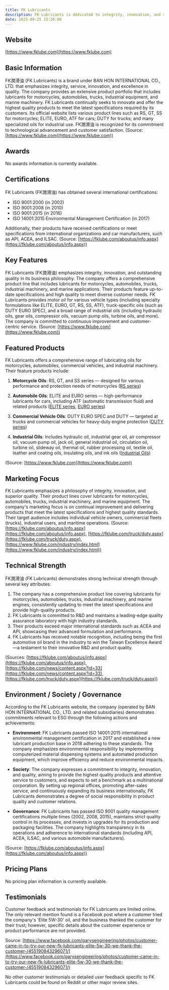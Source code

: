```yaml
---
title: FK Lubricants
description: FK Lubricants is dedicated to integrity, innovation, and superior quality, offering a wide range of lubricants for motorcycles, cars, trucks, industrial, and marine machinery.
date: 2025-09-25 15:26:00
---
```


## Website

[https://www.fklube.com](https://www.fklube.com)

## Basic Information

FK潤滑油 (FK Lubricants) is a brand under BAN HON INTERNATIONAL CO., LTD. that emphasizes integrity, service, innovation, and excellence in quality. The company provides an extensive product portfolio that includes lubricants for motorcycles, automobiles, trucks, industrial equipment, and marine machinery. FK Lubricants continually seeks to innovate and offer the highest quality products to meet the latest specifications required by its customers. Its official website lists various product lines such as RS, GT, SS for motorcycles; ELITE, EURO, ATF for cars; DUTY for trucks; and many specialized oils for industrial use. FK潤滑油 is recognized for its commitment to technological advancement and customer satisfaction.
(Source: [https://www.fklube.com](https://www.fklube.com))

## Awards

No awards information is currently available.

## Certifications

FK Lubricants (FK潤滑油) has obtained several international certifications:
- ISO 9001:2000 (in 2002)
- ISO 9001:2008 (in 2010)
- ISO 9001:2015 (in 2016)
- ISO 14001:2015 Environmental Management Certification (in 2017)

Additionally, their products have received certifications or meet specifications from international organizations and car manufacturers, such as API, ACEA, and ILSAC.
(Source: [https://fklube.com/aboutus/info.aspx](https://fklube.com/aboutus/info.aspx))

## Key Features

FK Lubricants (FK潤滑油) emphasizes integrity, innovation, and outstanding quality in its business philosophy. The company offers a comprehensive product line that includes lubricants for motorcycles, automobiles, trucks, industrial machinery, and marine applications. Their products feature up-to-date specifications and high quality to meet diverse customer needs. FK Lubricants provides motor oil for various vehicle types (including specialty formulations like ELITE, EURO, GT, RS, SS, ATF), truck-specific oils (such as DUTY EURO SPEC), and a broad range of industrial oils (including hydraulic oils, gear oils, compressor oils, vacuum pump oils, turbine oils, and more). The company is committed to continuous improvement and customer-centric service.
(Source: [https://www.fklube.com](https://www.fklube.com))

## Featured Products

FK Lubricants offers a comprehensive range of lubricating oils for motorcycles, automobiles, commercial vehicles, and industrial machinery. Their feature products include:

1. **Motorcycle Oils**: RS, GT, and SS series — designed for various performance and protection needs of motorcycles
([RS series](https://www.fklube.com/motorcycle/rs.aspx))

2. **Automobile Oils**: ELITE and EURO series — high-performance lubricants for cars, including ATF (automatic transmission fluid) and related products
([ELITE series](https://www.fklube.com/car/elite.aspx), [EURO series](https://www.fklube.com/car/euro.aspx))

3. **Commercial Vehicle Oils**: DUTY EURO SPEC and DUTY — targeted at trucks and commercial vehicles for heavy-duty engine protection
([DUTY series](https://www.fklube.com/truck/duty.aspx))

4. **Industrial Oils**: Includes hydraulic oil, industrial gear oil, air compressor oil, vacuum pump oil, jack oil, general industrial oil, circulation oil, turbine oil, slideway oil, thermal oil, rubber processing oil, textile oil, leather and coating oils, insulating oils, and ink oils
([Industrial Oils](https://www.fklube.com/industry/index.html))

(Source: [https://www.fklube.com](https://www.fklube.com))

## Marketing Focus

FK Lubricants emphasizes a philosophy of integrity, innovation, and superior quality. Their product lines cover lubricants for motorcycles, automobiles, trucks, industrial machinery, and marine equipment. The company's marketing focus is on continual improvement and delivering products that meet the latest specifications and highest quality standards. Their target audience includes individual vehicle owners, commercial fleets (trucks), industrial users, and maritime operations.
(Source: [https://fklube.com/aboutus/info.aspx](https://fklube.com/aboutus/info.aspx), [https://fklube.com/truck/duty.aspx](https://fklube.com/truck/duty.aspx), [https://www.fklube.com/industry/index.html](https://www.fklube.com/industry/index.html))

## Technical Strength

FK潤滑油 (FK Lubricants) demonstrates strong technical strength through several key attributes:

1. The company has a comprehensive product line covering lubricants for motorcycles, automobiles, trucks, industrial machinery, and marine engines, consistently updating to meet the latest specifications and provide high-quality products.
2. FK Lubricants is committed to R&D and maintains a leading-edge quality assurance laboratory with high industry standards.
3. Their products exceed major international standards such as ACEA and API, showcasing their advanced formulation and performance.
4. FK Lubricants has received notable recognition, including being the first automotive oil brand in the industry to win the Taiwan Excellence Award—a testament to their innovative R&D and product quality.

(Sources: [https://fklube.com/aboutus/info.aspx](https://fklube.com/aboutus/info.aspx), [https://fklube.com/news/content.aspx?id=33](https://fklube.com/news/content.aspx?id=33), [https://fklube.com/truck/duty.aspx](https://fklube.com/truck/duty.aspx))

## Environment / Society / Governance

According to the FK Lubricants website, the company (operated by BAN HON INTERNATIONAL CO., LTD. and related subsidiaries) demonstrates commitments relevant to ESG through the following actions and achievements:

- **Environment**: FK Lubricants passed ISO 14001:2015 international environmental management certification in 2017 and established a new lubricant production base in 2018 adhering to these standards. The company emphasizes environmental responsibility by implementing computerized material dispensing systems and automated production equipment, which improve efficiency and reduce environmental impacts.

- **Society**: The company expresses a commitment to integrity, innovation, and quality, aiming to provide the highest quality products and attentive service to customers, and expects to set a benchmark as a multinational corporation. By setting up regional offices, promoting after-sales service, and continuously expanding its business internationally, FK Lubricants demonstrates a degree of social responsibility in product quality and customer relations.

- **Governance**: FK Lubricants has passed ISO 9001 quality management certifications multiple times (2002, 2008, 2015), maintains strict quality control in its processes, and invests in upgrades for its production and packaging facilities. The company highlights transparency in its operations and adherence to international standards (including API, ACEA, ILSAC, and various automobile manufacturers).

(Source: [https://fklube.com/aboutus/info.aspx](https://fklube.com/aboutus/info.aspx))

## Pricing Plans

No pricing plan information is currently available.

## Testimonials

Customer feedback and testimonials for FK Lubricants are limited online. The only relevant mention found is a Facebook post where a customer tried the company's 'Elite 5W-30' oil, and the business thanked the customer for their trust; however, specific details about the customer experience or product performance are not provided.

Source: [https://www.facebook.com/garysengineering/photos/customer-came-in-to-try-our-new-fk-lubricants-elite-5w-30-we-thank-the-customer-/455190843296071/](https://www.facebook.com/garysengineering/photos/customer-came-in-to-try-our-new-fk-lubricants-elite-5w-30-we-thank-the-customer-/455190843296071/)

No other customer testimonials or detailed user feedback specific to FK Lubricants could be found on Reddit or other major review sites.